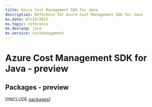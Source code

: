 ```yaml
---
title: Azure Cost Management SDK for Java
description: Reference for Azure Cost Management SDK for Java
ms.date: 07/14/2025
ms.topic: reference
ms.devlang: java
ms.service: costmanagement
---
```

# Azure Cost Management SDK for Java - preview
## Packages - preview
[!INCLUDE [packages](cost-management-index.md)]